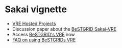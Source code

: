 # Sakai vignette


- [VRE Hosted Projects](/wiki/spaces/BeSTGRID/pages/3816950809)
- Discussion paper about the [BeSTGRID Sakai-VRE](/wiki/spaces/BeSTGRID/pages/3816950646)
- Access [BeSTGRID's VRE](http://sakai.bestgrid.org) now
- [FAQ on using BeSTGRIDs VRE](https://reannz.atlassian.net/wiki/pages/createpage.action?spaceKey=BeSTGRID&title=Sakai_VRE_FAQ&linkCreation=true&fromPageId=3816951012)
